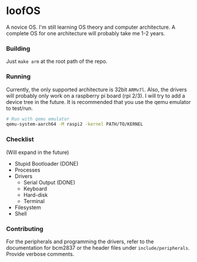 # loofOS
A novice OS. I'm still learning OS theory and computer architecture. A complete OS for one architecture will probably take me 1-2 years.

### Building
Just `make arm` at the root path of the repo.

### Running
Currently, the only supported architecture is 32bit `ARMv7l`. Also, the drivers will probably only work on a raspberry pi board (rpi 2/3). I will try to add a device tree in the future. It is recommended that you use the qemu emulator to test/run.
```sh
# Run with qemu emulator
qemu-system-aarch64 -M raspi2 -kernel PATH/TO/KERNEL
```

### Checklist
(Will expand in the future)
- Stupid Bootloader (DONE)
- Processes
- Drivers
	- Serial Output (DONE)
	- Keyboard
	- Hard-disk
	- Terminal
- Filesystem
- Shell

### Contributing
For the peripherals and programming the drivers, refer to the documentation for bcm2837 or the header files under `include/peripherals`. Provide verbose comments.
